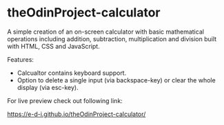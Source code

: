 # theOdinProject-calculator

A simple creation of an on-screen calculator with basic mathematical operations including addition, subtraction, multiplication and division built with HTML, CSS and JavaScript.

Features:
- Calcualtor contains keyboard support.
- Option to delete a single input (via backspace-key) or clear the whole display (via esc-key).

For live preview check out following link:

https://e-d-i.github.io/theOdinProject-calculator/
